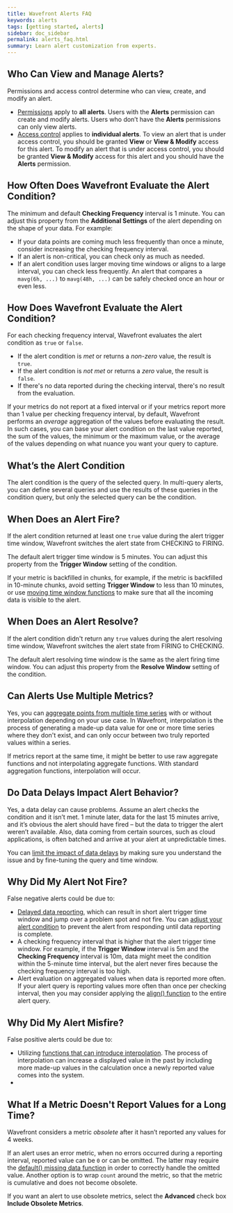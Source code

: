 ```yaml
---
title: Wavefront Alerts FAQ
keywords: alerts
tags: [getting started, alerts]
sidebar: doc_sidebar
permalink: alerts_faq.html
summary: Learn alert customization from experts.
---
```

## Who Can View and Manage Alerts?
Permissions and access control determine who can view, create, and modify an alert.
  * [Permissions](permissions_overview.html) apply to **all alerts**. Users with the **Alerts** permission can create and modify alerts. Users who don’t have the **Alerts** permissions can only view alerts.
  *	[Access control](access.html) applies to **individual alerts**. To view an alert that is under access control, you should be granted **View** or **View & Modify** access for this alert. To modify an alert that is under access control, you should be granted **View & Modify** access for this alert and you should have the **Alerts** permission.

## How Often Does Wavefront Evaluate the Alert Condition?
The minimum and default **Checking Frequency** interval is 1 minute. You can adjust this property from the **Additional Settings** of the alert depending on the shape of your data. For example:

  * If your data points are coming much less frequently than once a minute, consider increasing the checking frequency interval.
  * If an alert is non-critical, you can check only as much as needed.
  * If an alert condition uses larger moving time windows or aligns to a large interval, you can check less frequently. An alert that compares a `mavg(6h, ...)` to `mavg(48h, ...)` can be safely checked once an hour or even less.

## How Does Wavefront Evaluate the Alert Condition?
For each checking frequency interval, Wavefront evaluates the alert condition as `true` or `false`.
  * If the alert condition is *met* or returns a *non-zero* value, the result is `true`.
  * If the alert condition is *not met* or returns a *zero* value, the result is `false`.
  * If there's no data reported during the checking interval, there's no result from the evaluation.

If your metrics do not report at a fixed interval or if your metrics report more than 1 value per checking frequency interval, by default, Wavefront performs an *average* aggregation of the values before evaluating the result. In such cases, you can base your alert condition on the last value reported, the sum of the values, the minimum or the maximum value, or the average of the values depending on what nuance you want your query to capture.

## What’s the Alert Condition
The alert condition is the query of the selected query. In multi-query alerts, you can define several queries and use the results of these queries in the condition query, but only the selected query can be the condition. 

## When Does an Alert Fire?
If the alert condition returned at least one `true` value during the alert trigger time window, Wavefront switches the alert state from CHECKING to FIRING.

The default alert trigger time window is 5 minutes. You can adjust this property from the **Trigger Window** setting of the condition.

If your metric is backfilled in chunks, for example, if the metric is backfilled in 10-minute chunks, avoid setting **Trigger Window** to less than 10 minutes, or use [moving time window functions](query_language_reference.html#moving-window-time-functions) to make sure that all the incoming data is visible to the alert.

## When Does an Alert Resolve?
If the alert condition didn't return any `true` values during the alert resolving time window, Wavefront switches the alert state from FIRING to CHECKING.

The default alert resolving time window is the same as the alert firing time window. You can adjust this property from the **Resolve Window** setting of the condition.

## Can Alerts Use Multiple Metrics?
Yes, you can [aggregate points from multiple time series](query_language_aggregate_functions.html) with or without interpolation depending on your use case. In Wavefront, interpolation is the process of generating a made-up data value for one or more time series where they don't exist, and can only occur between two truly reported values within a series.

If metrics report at the same time, it might be better to use raw aggregate functions and not interpolating aggregate functions. With standard aggregation functions, interpolation will occur.

## Do Data Delays Impact Alert Behavior?
Yes, a data delay can cause problems. Assume an alert checks the condition and it isn’t met. 1 minute later, data for the last 15 minutes arrive, and it’s obvious the alert should have fired – but the data to trigger the alert weren’t available. Also, data coming from certain sources, such as cloud applications, is often batched and arrive at your alert at unpredictable times.

You can [limit the impact of data delays](alerts_delayed_data.html) by making sure you understand the issue and by fine-tuning the query and time window.

## Why Did My Alert Not Fire?
False negative alerts could be due to:
  * [Delayed data reporting](alerts_delayed_data.html#check-for-a-data-delay), which can result in short alert trigger time window and jump over a problem spot and not fire. You can [adjust your alert condition](alerts_delayed_data.html#minimize-the-impact-of-data-delays-on-alerts) to prevent the alert from responding until data reporting is complete.
  * A checking frequency interval that is higher that the alert trigger time window. For example, if the **Trigger Window** interval is 5m and the **Checking Frequency** interval is 10m, data might meet the condition within the 5-minute time interval, but the alert never fires because the checking frequency interval is too high.
  * Alert evaluation on aggregated values when data is reported more often. If your alert query is reporting values more often than once per checking interval, then you may consider applying the [align() function](ts_align.html) to the entire alert query.

## Why Did My Alert Misfire?
False positive alerts could be due to:
  * Utilizing [functions that can introduce interpolation](query_language_discrete_continuous.html#functions-that-use-interpolation-to-create-continuous-data). The process of interpolation can increase a displayed value in the past by including more made-up values in the calculation once a newly reported value comes into the system.
  * 

## What If a Metric Doesn't Report Values for a Long Time?
Wavefront considers a metric *obsolete* after it hasn’t reported any values for 4 weeks.

If an alert uses an error metric, when no errors occurred during a reporting interval, reported value can be `0` or can be omitted. The latter may require the [default() missing data function](ts_default.html) in order to correctly handle the omitted value. Another option is to wrap `count` around the metric, so that the metric is cumulative and does not become obsolete.

If you want an alert to use obsolete metrics, select the **Advanced** check box **Include Obsolete Metrics**.
